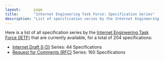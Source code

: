 ```yaml
---
layout:      page
title:       "Internet Engineering Task Force: Specification Series"
description: "List of specification series by the Internet Engineering Task Force (IETF/)"
---
```


Here is a list of all specification series by the [Internet Engineering Task Force (IETF)](http://www.ietf.org/) that are currently available, for a total of 204 specifications:

  * [Internet Draft (I-D)](I-D/) Series: 44 Specifications
  * [Request for Comments (RFC)](RFC/) Series: 160 Specifications
